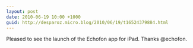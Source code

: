 ```yaml
---
layout: post
date: 2010-06-19 10:00 +1000
guid: http://desparoz.micro.blog/2010/06/19/t16524379884.html
---
```

Pleased to see the launch of the Echofon app for iPad. Thanks @echofon.
